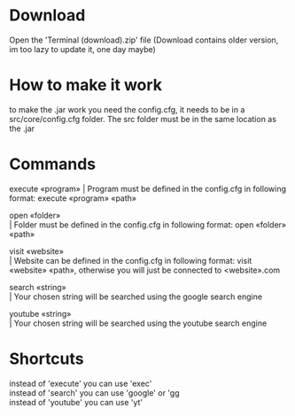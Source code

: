 # Download
Open the 'Terminal (download).zip' file
(Download contains older version, im too lazy to update it, one day maybe)

# How to make it work
to make the .jar work you need the config.cfg, it needs to be in a src/core/config.cfg folder. The src folder must be in the same location as the .jar

# Commands
execute «program» 
| Program must be defined in the config.cfg in following format: execute «program» «path»  
  
open «folder»     
| Folder must be defined in the config.cfg in following format: open «folder» «path»  
  
visit «website»   
| Website can be defined in the config.cfg in following format: visit «website» «path», otherwise you will just be connected to <website».com  
  
search «string»   
| Your chosen string will be searched using the google search engine  
  
youtube «string»  
| Your chosen string will be searched using the youtube search engine  
    
# Shortcuts
instead of 'execute' you can use 'exec'  
instead of 'search' you can use 'google' or 'gg  
instead of 'youtube' you can use 'yt'  

